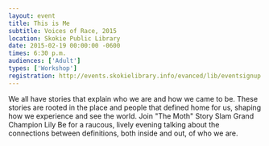 ```yaml
---
layout: event
title: This is Me
subtitle: Voices of Race, 2015
location: Skokie Public Library
date: 2015-02-19 00:00:00 -0600
times: 6:30 p.m.
audiences: ['Adult']
types: ['Workshop']
registration: http://events.skokielibrary.info/evanced/lib/eventsignup.asp?ID=22543
---
```

We all have stories that explain who we are and how we came to be. These stories are rooted in the place and people that defined home for us, shaping how we experience and see the world. Join "The Moth" Story Slam Grand Champion Lily Be for a raucous, lively evening talking about the connections between definitions, both inside and out, of who we are.
